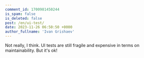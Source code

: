 ```yaml
---
comment_id: 1700981450244
is_spam: false
is_deleted: false
post: /en/ui-test/
date: 2023-11-26 06:50:50 +0000
author_fullname: 'Ivan Grishaev'
---
```


Not really, I think. UI tests are still fragile and expensive in terms on maintainability. But it's ok!

